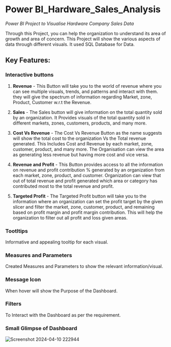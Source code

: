 # Power BI_Hardware_Sales_Analysis


_Power BI Project to Visualise Hardware Company Sales Data_


Through this Project, you can help the organization to understand its area of growth and area of concern. This Project will show the various aspects of data through different visuals. It used SQL Database for Data.



## Key Features:

### Interactive buttons


1. **Revenue** - This Button will take you to the world of revenue where you can see multiple visuals, trends, and patterns and interact with them. they will give the spectrum of information regarding Market, zone, Product, Customer w.r.t the Revenue.


2. **Sales** - The Sales button will give information on the total quantity sold by an organization. It Provides visuals of the total quantity sold in different markets, zones, customers, products, and many more.


3. **Cost Vs Revenue** - The Cost Vs Revenue Button as the name suggests will show the total cost to the organization Vs the Total revenue generated. This Includes Cost and Revenue by each market, zone, customer, product, and many more. The Organisation can view the area as generating less revenue but having more cost and vice versa.


4. **Revenue and Profit** - This Button provides access to all the information on revenue and profit contribution % generated by an organization from each market, zone, product, and customer. Organization can view that out of total revenue and profit generated which area or category has contributed most to the total revenue and profit.


5. **Targeted Profit** - The Targeted Profit button will take you to the information where an organization can set the profit target by the given slicer and filter the market, zone, customer, product, and remaining based on profit margin and profit margin contribution. This will help the organization to filter out all profit and loss given areas.

### Tootltips
Informative and appealing tooltip for each visual. 

### Measures and Parameters
Created Measures and Parameters to show the relevant information/visual.

### Message Icon
When hover will show the Purpose of the Dashboard.

### Filters
To Interact with the Dashboard as per the requirement.


### Small Glimpse of Dashboard

![Screenshot 2024-04-10 222944](https://github.com/SheetalYadav95/Power-BI_Hardware_Sales_Analysis/assets/165933525/fbda31ff-9a18-453f-9603-c1841e5487e4)
